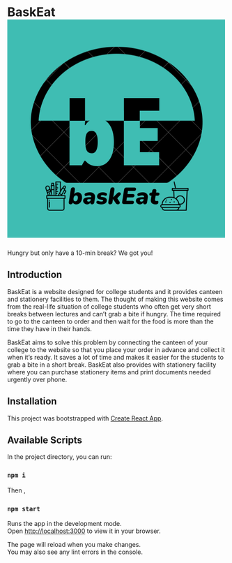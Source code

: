 # BaskEat ![BaskEat](./public/BaskEat.png)

Hungry but only have a 10-min break? We got you!

## Introduction

BaskEat is a website designed for college students and it provides canteen and stationery facilities to them. The thought of making this website comes from the real-life situation of college students who often get very short breaks between lectures and can’t grab a bite if hungry. The time required to go to the canteen to order and then wait for the food is more than the time they have in their hands.

BaskEat aims to solve this problem by connecting the canteen of your college to the website so that you place your order in advance and collect it when it’s ready. It saves a lot of time and makes it easier for the students to grab a bite in a short break.
BaskEat also provides with stationery facility where you can purchase stationery items and print documents needed urgently over phone.

## Installation

This project was bootstrapped with [Create React App](https://github.com/facebook/create-react-app).

## Available Scripts

In the project directory, you can run:

### `npm i`

Then ,

### `npm start`

Runs the app in the development mode.\
Open [http://localhost:3000](http://localhost:3000) to view it in your browser.

The page will reload when you make changes.\
You may also see any lint errors in the console.
